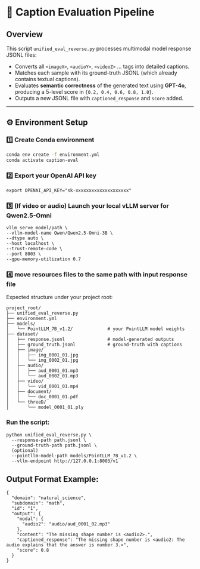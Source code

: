 # 🧠 Caption Evaluation Pipeline

## Overview
This script `unified_eval_reverse.py` processes multimodal model response JSONL files:
- Converts all `<imageX>`, `<audioY>`, `<videoZ>` ... tags into detailed captions.
- Matches each sample with its ground-truth JSONL (which already contains textual captions).
- Evaluates **semantic correctness** of the generated text using **GPT-4o**, producing a 5-level score in `{0.2, 0.4, 0.6, 0.8, 1.0}`.
- Outputs a new JSONL file with `captioned_response` and `score` added.

---

## ⚙️ Environment Setup

### 1️⃣ Create Conda environment
```bash
conda env create -f environment.yml
conda activate caption-eval
```

### 2️⃣ Export your OpenAI API key
```
export OPENAI_API_KEY="sk-xxxxxxxxxxxxxxxxxxxx"
```

### 3️⃣ (If video or audio) Launch your local vLLM server for Qwen2.5-Omni
```
vllm serve model/path \
--vllm-model-name Qwen/Qwen2.5-Omni-3B \
--dtype auto \
--host localhost \
--trust-remote-code \
--port 8003 \
--gpu-memory-utilization 0.7
```

### 4️⃣ move resources files to the same path with input response file
Expected structure under your project root:
```
project_root/
├── unified_eval_reverse.py
├── environment.yml
├── models/
│   └── PointLLM_7B_v1.2/             # your PointLLM model weights
├── dataset/
│   ├── response.jsonl                # model-generated outputs
│   ├── ground_truth.jsonl            # ground-truth with captions
│   ├── image/
│   │   ├── img_0001_01.jpg
│   │   └── img_0002_01.jpg
│   ├── audio/
│   │   ├── aud_0001_01.mp3
│   │   └── aud_0002_01.mp3
│   ├── video/
│   │   └── vid_0001_01.mp4
│   ├── document/
│   │   └── doc_0001_01.pdf
│   └── threeD/
│       └── model_0001_01.ply
```

### Run the script:
```
python unified_eval_reverse.py \
  --response-path path.jsonl \
  --ground-truth-path path.jsonl \
  (optional)
  --pointllm-model-path models/PointLLM_7B_v1.2 \
  --vllm-endpoint http://127.0.0.1:8003/v1
```

## Output Format Example:
```
{
  "domain": "natural_science",
  "subdomain": "math",
  "id": "1",
  "output": {
    "modal": {
      "audio2": "audio/aud_0001_02.mp3"
    },
    "content": "The missing shape number is <audio2>.",
    "captioned_response": "The missing shape number is <audio2: The audio explains that the answer is number 3.>",
    "score": 0.8
  }
}
```